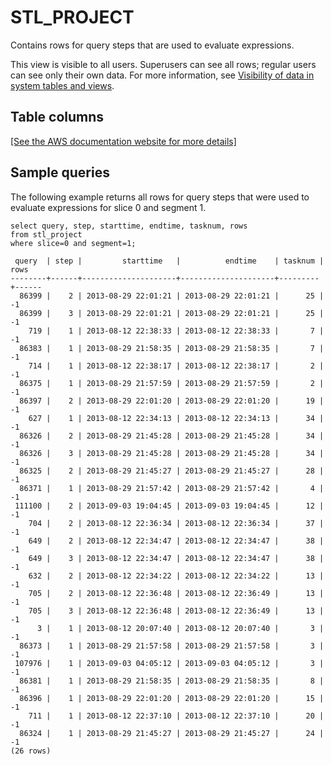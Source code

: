 # STL\_PROJECT<a name="r_STL_PROJECT"></a>

Contains rows for query steps that are used to evaluate expressions\.

This view is visible to all users\. Superusers can see all rows; regular users can see only their own data\. For more information, see [Visibility of data in system tables and views](c_visibility-of-data.md)\.

## Table columns<a name="r_STL_PROJECT-table-columns"></a>

[\[See the AWS documentation website for more details\]](http://docs.aws.amazon.com/redshift/latest/dg/r_STL_PROJECT.html)

## Sample queries<a name="r_STL_PROJECT-sample-queries"></a>

The following example returns all rows for query steps that were used to evaluate expressions for slice 0 and segment 1\. 

```
select query, step, starttime, endtime, tasknum, rows
from stl_project
where slice=0 and segment=1;
```

```
 query  | step |         starttime   |          endtime    | tasknum | rows
--------+------+---------------------+---------------------+---------+------
  86399 |    2 | 2013-08-29 22:01:21 | 2013-08-29 22:01:21 |      25 |   -1
  86399 |    3 | 2013-08-29 22:01:21 | 2013-08-29 22:01:21 |      25 |   -1
    719 |    1 | 2013-08-12 22:38:33 | 2013-08-12 22:38:33 |       7 |   -1
  86383 |    1 | 2013-08-29 21:58:35 | 2013-08-29 21:58:35 |       7 |   -1
    714 |    1 | 2013-08-12 22:38:17 | 2013-08-12 22:38:17 |       2 |   -1
  86375 |    1 | 2013-08-29 21:57:59 | 2013-08-29 21:57:59 |       2 |   -1
  86397 |    2 | 2013-08-29 22:01:20 | 2013-08-29 22:01:20 |      19 |   -1
    627 |    1 | 2013-08-12 22:34:13 | 2013-08-12 22:34:13 |      34 |   -1
  86326 |    2 | 2013-08-29 21:45:28 | 2013-08-29 21:45:28 |      34 |   -1
  86326 |    3 | 2013-08-29 21:45:28 | 2013-08-29 21:45:28 |      34 |   -1
  86325 |    2 | 2013-08-29 21:45:27 | 2013-08-29 21:45:27 |      28 |   -1
  86371 |    1 | 2013-08-29 21:57:42 | 2013-08-29 21:57:42 |       4 |   -1
 111100 |    2 | 2013-09-03 19:04:45 | 2013-09-03 19:04:45 |      12 |   -1
    704 |    2 | 2013-08-12 22:36:34 | 2013-08-12 22:36:34 |      37 |   -1
    649 |    2 | 2013-08-12 22:34:47 | 2013-08-12 22:34:47 |      38 |   -1
    649 |    3 | 2013-08-12 22:34:47 | 2013-08-12 22:34:47 |      38 |   -1
    632 |    2 | 2013-08-12 22:34:22 | 2013-08-12 22:34:22 |      13 |   -1
    705 |    2 | 2013-08-12 22:36:48 | 2013-08-12 22:36:49 |      13 |   -1
    705 |    3 | 2013-08-12 22:36:48 | 2013-08-12 22:36:49 |      13 |   -1
      3 |    1 | 2013-08-12 20:07:40 | 2013-08-12 20:07:40 |       3 |   -1
  86373 |    1 | 2013-08-29 21:57:58 | 2013-08-29 21:57:58 |       3 |   -1
 107976 |    1 | 2013-09-03 04:05:12 | 2013-09-03 04:05:12 |       3 |   -1
  86381 |    1 | 2013-08-29 21:58:35 | 2013-08-29 21:58:35 |       8 |   -1
  86396 |    1 | 2013-08-29 22:01:20 | 2013-08-29 22:01:20 |      15 |   -1
    711 |    1 | 2013-08-12 22:37:10 | 2013-08-12 22:37:10 |      20 |   -1
  86324 |    1 | 2013-08-29 21:45:27 | 2013-08-29 21:45:27 |      24 |   -1
(26 rows)
```